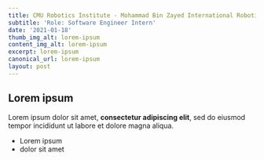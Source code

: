 ```yaml
---
title: CMU Robotics Institute - Mohammad Bin Zayed International Robotics Challenge
subtitle: 'Role: Software Engineer Intern'
date: '2021-01-18'
thumb_img_alt: lorem-ipsum
content_img_alt: lorem-ipsum
excerpt: lorem-ipsum
canonical_url: lorem-ipsum
layout: post
---
```

## Lorem ipsum

Lorem ipsum dolor sit amet, **consectetur adipiscing elit**, sed do eiusmod tempor incididunt ut labore et dolore magna aliqua.

- Lorem ipsum
- dolor sit amet